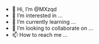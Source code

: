 - 👋 Hi, I’m @MXzqd
- 👀 I’m interested in ...
- 🌱 I’m currently learning ...
- 💞️ I’m looking to collaborate on ...
- 📫 How to reach me ...

<!---
MXzqd/MXzqd is a ✨ special ✨ repository because its `README.md` (this file) appears on your GitHub profile.
You can click the Preview link to take a look at your changes.
--->
